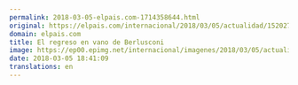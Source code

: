 ```yaml
---
permalink: 2018-03-05-elpais.com-1714358644.html
original: https://elpais.com/internacional/2018/03/05/actualidad/1520271228_506327.html#?ref=rss&format=simple&link=link
domain: elpais.com
title: El regreso en vano de Berlusconi
image: https://ep00.epimg.net/internacional/imagenes/2018/03/05/actualidad/1520271228_506327_1520271528_rrss_normal.jpg
date: 2018-03-05 18:41:09
translations: en
---
```


